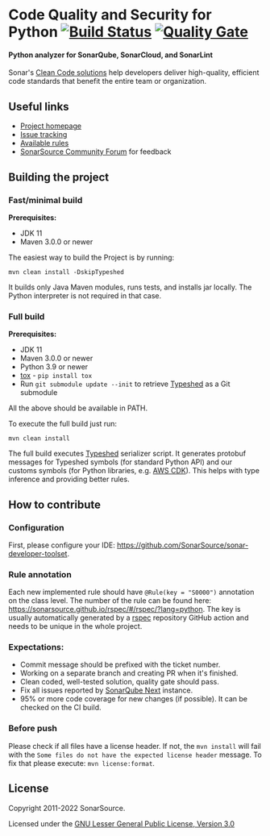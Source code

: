 # Code Quality and Security for Python [![Build Status](https://api.cirrus-ci.com/github/SonarSource/sonar-python.svg?branch=master)](https://cirrus-ci.com/github/SonarSource/sonar-python)  [![Quality Gate](https://next.sonarqube.com/sonarqube/api/project_badges/measure?project=org.sonarsource.python%3Apython&metric=alert_status)](https://next.sonarqube.com/sonarqube/dashboard?id=https://next.sonarqube.com/sonarqube/dashboard?id=org.sonarsource.python%3Apython)
#### Python analyzer for SonarQube, SonarCloud, and SonarLint

Sonar's [Clean Code solutions](https://www.sonarsource.com/solutions/clean-code/?utm_medium=referral&utm_source=github&utm_campaign=clean-code&utm_content=sonar-python) help developers deliver high-quality, efficient code standards that benefit the entire team or organization. 

## Useful links

* [Project homepage](https://www.sonarsource.com/products/codeanalyzers/sonarpython.html)
* [Issue tracking](http://jira.sonarsource.com/browse/SONARPY)
* [Available rules](https://rules.sonarsource.com/python)
* [SonarSource Community Forum](https://community.sonarsource.com) for feedback

## Building the project

### Fast/minimal build

**Prerequisites:**
- JDK 11
- Maven 3.0.0 or newer

The easiest way to build the Project is by running:

`mvn clean install -DskipTypeshed`

It builds only Java Maven modules, runs tests, and installs jar locally.
The Python interpreter is not required in that case.

### Full build

**Prerequisites:**
- JDK 11
- Maven 3.0.0 or newer
- Python 3.9 or newer
- [tox](https://tox.readthedocs.io/en/latest/) - `pip install tox`
- Run `git submodule update --init` to retrieve [Typeshed](https://github.com/python/typeshed) as a Git submodule

All the above should be available in PATH.

To execute the full build just run:

`mvn clean install`

The full build executes [Typeshed](https://github.com/python/typeshed) serializer script. 
It generates protobuf messages for Typeshed symbols (for standard Python API) and our customs symbols 
(for Python libraries, e.g. [AWS CDK](https://docs.aws.amazon.com/cdk/v2/guide/work-with-cdk-python.html)).
This helps with type inference and providing better rules.  

## How to contribute

### Configuration

First, please configure your IDE:
https://github.com/SonarSource/sonar-developer-toolset.

### Rule annotation

Each new implemented rule should have `@Rule(key = "S0000")` annotation on the class level.
The number of the rule can be found here: https://sonarsource.github.io/rspec/#/rspec/?lang=python.
The key is usually automatically generated by a [rspec](https://github.com/SonarSource/rspec) repository GitHub action
and needs to be unique in the whole project.

### Expectations:
- Commit message should be prefixed with the ticket number.
- Working on a separate branch and creating PR when it's finished.
- Clean coded, well-tested solution, quality gate should pass.
- Fix all issues reported by [SonarQube Next](https://next.sonarqube.com/sonarqube/dashboard?id=org.sonarsource.python%3Apython) instance.
- 95% or more code coverage for new changes (if possible). It can be checked on the CI build.

### Before push

Please check if all files have a license header.
If not, the `mvn install` will fail with the `Some files do not have the expected license header` message.
To fix that please execute: `mvn license:format`.

## License

Copyright 2011-2022 SonarSource.

Licensed under the [GNU Lesser General Public License, Version 3.0](http://www.gnu.org/licenses/lgpl.txt)
